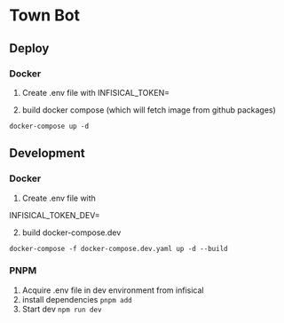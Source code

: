
# Town Bot

  
## Deploy

###  Docker


1. Create .env file with INFISICAL_TOKEN=<TOKEN>

2. build docker compose (which will fetch image from github packages)

`docker-compose up -d`


## Development

###  Docker

1. Create .env file with

INFISICAL_TOKEN_DEV=<TOKEN>

2. build docker-compose.dev

`docker-compose -f docker-compose.dev.yaml up -d --build`

### PNPM
1. Acquire .env file in dev environment from infisical
2. install dependencies
`pnpm add`
3. Start dev
`npm run dev`
